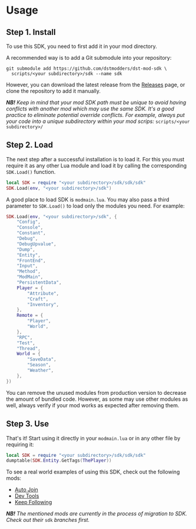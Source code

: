 # Usage

## Step 1. Install

To use this SDK, you need to first add it in your mod directory.

A recommended way is to add a Git submodule into your repository:

```shell script
git submodule add https://github.com/dstmodders/dst-mod-sdk \
  scripts/<your subdirectory>/sdk --name sdk
```

However, you can download the latest release from the [Releases][] page,
or clone the repository to add it manually.

_**NB!** Keep in mind that your mod SDK path must be unique to avoid having
conflicts with another mod which may use the same SDK. It's a good practice to
eliminate potential override conflicts. For example, always put your code into a
unique subdirectory within your mod scrips:_ `scripts/<your subdirectory>/`

## Step 2. Load

The next step after a successful installation is to load it. For this you must
require it as any other Lua module and load it by calling the corresponding
`SDK.Load()` function.

```lua
local SDK = require "<your subdirectory>/sdk/sdk/sdk"
SDK.Load(env, "<your subdirectory>/sdk")
```

A good place to load SDK is `modmain.lua`. You may also pass a third parameter
to `SDK.Load()` to load only the modules you need. For example:

```lua
SDK.Load(env, "<your subdirectory>/sdk", {
    "Config",
    "Console",
    "Constant",
    "Debug",
    "DebugUpvalue",
    "Dump",
    "Entity",
    "FrontEnd",
    "Input",
    "Method",
    "ModMain",
    "PersistentData",
    Player = {
        "Attribute",
        "Craft",
        "Inventory",
    },
    Remote = {
        "Player",
        "World",
    },
    "RPC",
    "Test",
    "Thread",
    World = {
        "SaveData",
        "Season",
        "Weather",
    },
})
```

You can remove the unused modules from production version to decrease the amount
of bundled code. However, as some may use other modules as well, always verify
if your mod works as expected after removing them.

## Step 3. Use

That's it! Start using it directly in your `modmain.lua` or in any other file by
requiring it:

```lua
local SDK = require "<your subdirectory>/sdk/sdk/sdk"
dumptable(SDK.Entity.GetTags(ThePlayer))
```

To see a real world examples of using this SDK, check out the following mods:

- [Auto Join][]
- [Dev Tools][]
- [Keep Following][]

_**NB!** The mentioned mods are currently in the process of migration to SDK.
Check out their_ `sdk` _branches first._

[auto join]: https://github.com/victorpopkov/dst-mod-auto-join
[dev tools]: https://github.com/victorpopkov/dst-mod-dev-tools
[keep following]: https://github.com/victorpopkov/dst-mod-keep-following
[releases]: https://github.com/dstmodders/dst-mod-sdk/releases
